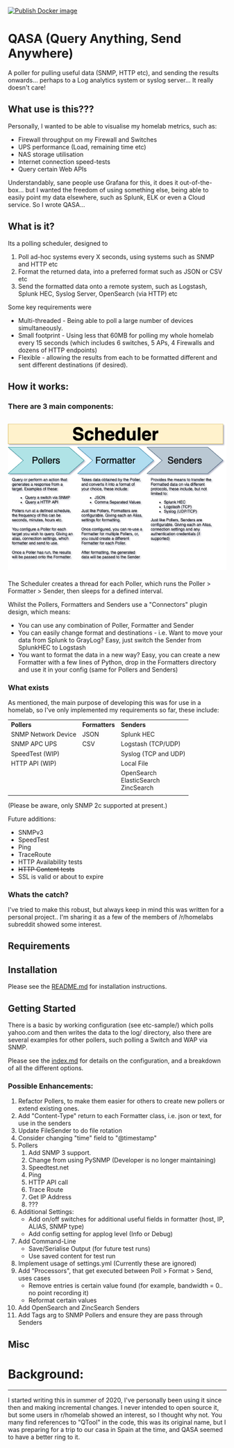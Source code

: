 [![Publish Docker image](https://github.com/projx/qasa/actions/workflows/build-and-push.yml/badge.svg)](https://github.com/projx/qasa/actions/workflows/build-and-push.yml)

# QASA (Query Anything, Send Anywhere)

A poller for pulling useful data (SNMP, HTTP etc), and sending the results onwards... perhaps to a Log analytics system or syslog server... It really doesn't care!

## What use is this???

Personally, I wanted to be able to visualise my homelab metrics, such as:

- Firewall throughput on my Firewall and Switches
- UPS performance (Load, remaining time etc)
- NAS storage utilisation
- Internet connection speed-tests
- Query certain Web APIs

Understandably, sane people use Grafana for this, it does it out-of-the-box... but I wanted the freedom of using something else, being able to easily point my data elsewhere, such as Splunk, ELK or even a Cloud service. So I wrote QASA...

## What is it?

Its a polling scheduler, designed to

1. Poll ad-hoc systems every X seconds, using systems such as SNMP and HTTP etc
2. Format the returned data, into a preferred format such as JSON or CSV etc
3. Send the formatted data onto a remote system, such as Logstash, Splunk HEC, Syslog Server, OpenSearch (via HTTP) etc

Some key requirements were

- Multi-threaded - Being able to poll a large number of devices simultaneously.
- Small footprint - Using less that 60MB for polling my whole homelab every 15 seconds (which includes 6 switches, 5 APs, 4 Firewalls and dozens of HTTP endpoints)
- Flexible - allowing the results from each to be formatted different and sent different destinations (if desired).

## How it works:

### There are 3 main components:

## ![connectors.png](https://github.com/projx/qasa/blob/main/docs/connectors.png?raw=true)

The Scheduler creates a thread for each Poller, which runs the Poller > Formatter > Sender, then sleeps for a defined interval.

Whilst the Pollers, Formatters and Senders use a "Connectors" plugin design, which means:

- You can use any combination of Poller, Formatter and Sender
- You can easily change format and destinations - i.e. Want to move your data from Splunk to GrayLog? Easy, just switch the Sender from SplunkHEC to Logstash
- You want to format the data in a new way? Easy, you can create a new Formatter with a few lines of Python, drop in the Formatters directory and use it in your config (same for Pollers and Senders)

### What exists

As mentioned, the main purpose of developing this was for use in a homelab, so I've only implemented my requirements so far, these include:


|                     |                |                                             |
| --------------------- | ---------------- | --------------------------------------------- |
| **Pollers**         | **Formatters** | **Senders**                                 |
| SNMP Network Device | JSON           | Splunk HEC                                  |
| SNMP APC UPS        | CSV            | Logstash (TCP/UDP)                          |
| SpeedTest (WIP)     |                | Syslog (TCP and UDP)                        |
| HTTP API (WIP)      |                | Local File                                  |
|                     |                | OpenSearch<br/>ElasticSearch<br/>ZincSearch |
|                     |                |                                             |

(Please be aware, only SNMP 2c supported at present.)

Future additions:

- SNMPv3
- SpeedTest
- Ping
- TraceRoute
- HTTP Availability tests
- ~~HTTP Content tests~~
- SSL is valid or about to expire

### Whats the catch?

I've tried to make this robust, but always keep in mind this was written for a personal project.. I'm sharing it as a few of the members of /r/homelabs subreddit showed some interest.

## Requirements

## Installation

Please see the [README.md](docs/index.md) for installation instructions.

## Getting Started

There is a basic by working configuration (see etc-sample/) which polls yahoo.com and then writes the data to the log/ directory, also there are several examples for other pollers, such polling a Switch and WAP via SNMP.

Please see the [index.md](docs/index.md) for details on the configuration, and a breakdown of all the different options.

### **Possible Enhancements:**

1. Refactor Pollers, to make them easier for others to create new pollers or extend existing ones.
2. Add "Content-Type" return to each Formatter class, i.e. json or text, for use in the senders
2. Update FileSender to do file rotation
3. Consider changing "time" field to "@timestamp"
4. Pollers
   1. Add SNMP 3 support.
   2. Change from using PySNMP (Developer is no longer maintaining)
   3. Speedtest.net
   4. Ping
   5. HTTP API call
   6. Trace Route
   7. Get IP Address
   8. ???
5. Additional Settings:
   - Add on/off switches for additional useful fields in formatter (host, IP, ALIAS, SNMP type)
   - Add config setting for applog level (Info or Debug)
6. Add Command-Line
   - Save/Serialise Output (for future test runs)
   - Use saved content for test run
7. Implement usage of settings.yml (Currently these are ignored)
8. Add "Processors", that get executed between Poll > Format > Send, uses cases
   - Remove entries is certain value found (for example, bandwidth = 0.. no point recording it)
   - Reformat certain values
9. Add OpenSearch and ZincSearch Senders
10. Add Tags arg to SNMP Pollers and ensure they are pass through Senders

## Misc

# Background:

---

I started writing this in summer of 2020, I've personally been using it since then and making incremental changes. I never intended to open source it, but some users in r/homelab showed an interest, so I thought why not. You many find references to "QTool" in the code, this was its original name, but I was preparing for a trip to our casa in Spain at the time, and QASA seemed to have a better ring to it.
